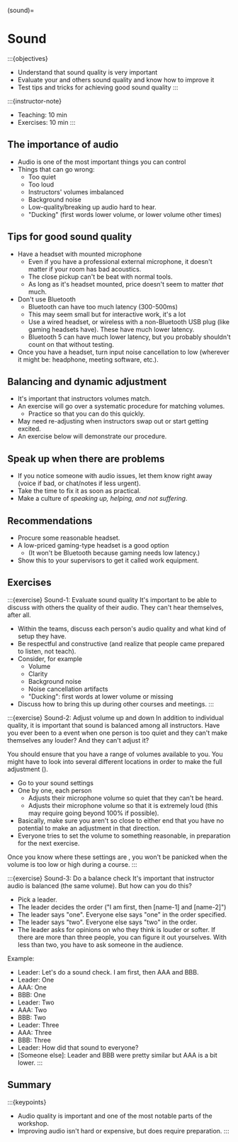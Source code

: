 (sound)=

# Sound

:::{objectives}
- Understand that sound quality is very important
- Evaluate your and others sound quality and know how to improve it
- Test tips and tricks for achieving good sound quality
:::

:::{instructor-note}
- Teaching: 10 min
- Exercises: 10 min
:::



## The importance of audio

- Audio is one of the most important things you can control
- Things that can go wrong:
  - Too quiet
  - Too loud
  - Instructors' volumes imbalanced
  - Background noise
  - Low-quality/breaking up audio hard to hear.
  - "Ducking" (first words lower volume, or lower volume other times)



## Tips for good sound quality

- Have a headset with mounted microphone
  - Even if you have a professional external microphone, it doesn't
    matter if your room has bad acoustics.
  - The close pickup can't be beat with normal tools.
  - As long as it's headset mounted, price doesn't seem to matter
    *that* much.
- Don't use Bluetooth
  - Bluetooth can have too much latency (300-500ms)
  - This may seem small but for interactive work, it's a lot
  - Use a wired headset, or wireless with a non-Bluetooth USB plug
    (like gaming headsets have).  These have much lower latency.
  - Bluetooth 5 can have much lower latency, but you probably
    shouldn't count on that without testing.
- Once you have a headset, turn input noise cancellation to low
  (wherever it might be: headphone, meeting software, etc.).



## Balancing and dynamic adjustment

- It's important that instructors volumes match.
- An exercise will go over a systematic procedure for matching
  volumes.
  - Practice so that you can do this quickly.
- May need re-adjusting when instructors swap out or start getting
  excited.
- An exercise below will demonstrate our procedure.



## Speak up when there are problems

- If you notice someone with audio issues, let them know right away
  (voice if bad, or chat/notes if less urgent).
- Take the time to fix it as soon as practical.
- Make a culture of *speaking up, helping, and not suffering*.



## Recommendations

- Procure some reasonable headset.
- A low-priced gaming-type headset is a good option
  - (It won't be Bluetooth because gaming needs low latency.)
- Show this to your supervisors to get it called work equipment.



## Exercises

:::{exercise} Sound-1: Evaluate sound quality
It's important to be able to discuss with others the quality of their
audio.  They can't hear themselves, after all.

- Within the teams, discuss each person's audio quality and what kind
  of setup they have.
- Be respectful and constructive (and realize that people came
  prepared to listen, not teach).
- Consider, for example
  - Volume
  - Clarity
  - Background noise
  - Noise cancellation artifacts
  - "Ducking": first words at lower volume or missing
- Discuss how to bring this up during other courses and meetings.
:::


:::{exercise} Sound-2: Adjust volume up and down
In addition to individual quality, it is important that sound is
balanced among all instructors.  Have you ever been to a event when
one person is too quiet and they can't make themselves any louder?
And they can't adjust it?

You should ensure that you have a range of volumes available to you.
You might have to look into several different locations in order to
make the full adjustment ().

- Go to your sound settings
- One by one, each person
  - Adjusts their microphone volume so quiet that they can't be heard.
  - Adjusts their microphone volume so that it is extremely loud (this
    may require going beyond 100% if possible).
- Basically, make sure you aren't so close to either end that you have
  no potential to make an adjustment in that direction.
- Everyone tries to set the volume to something reasonable, in
  preparation for the next exercise.

Once you know where these settings are , you won't be panicked when the
volume is too low or high during a course.
:::


:::{exercise} Sound-3: Do a balance check
It's important that instructor audio is balanced (the same volume).
But how can you do this?

- Pick a leader.
- The leader decides the order ("I am first, then [name-1] and
  [name-2]")
- The leader says "one".  Everyone else says "one" in the order
  specified.
- The leader says "two".  Everyone else says "two" in the order.
- The leader asks for opinions on who they think is louder or softer.
  If there are more than three people, you can figure it out
  yourselves.  With less than two, you have to ask someone in the
  audience.

Example:
- Leader: Let's do a sound check.  I am first, then AAA and BBB.
- Leader: One
- AAA: One
- BBB: One
- Leader: Two
- AAA: Two
- BBB: Two
- Leader: Three
- AAA: Three
- BBB: Three
- Leader: How did that sound to everyone?
- [Someone else]: Leader and BBB were pretty similar but AAA is a bit
  lower.
:::



## Summary

:::{keypoints}
- Audio quality is important and one of the most notable parts of the
  workshop.
- Improving audio isn't hard or expensive, but does require preparation.
:::
